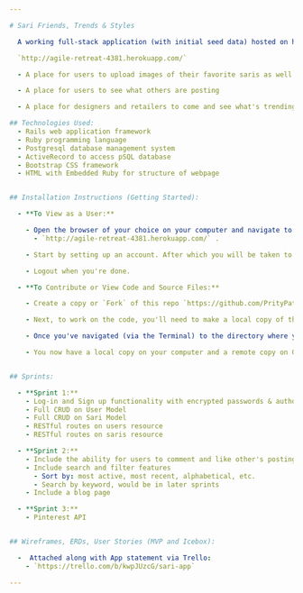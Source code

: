 ```yaml
---

# Sari Friends, Trends & Styles

  A working full-stack application (with initial seed data) hosted on heroku at:

  `http://agile-retreat-4381.herokuapp.com/`

  - A place for users to upload images of their favorite saris as well as sari images.

  - A place for users to see what others are posting

  - A place for designers and retailers to come and see what's trending.

## Technologies Used:
  - Rails web application framework
  - Ruby programming language
  - Postgresql database management system
  - ActiveRecord to access pSQL database
  - Bootstrap CSS framework
  - HTML with Embedded Ruby for structure of webpage


## Installation Instructions (Getting Started):

  - **To View as a User:**

    - Open the browser of your choice on your computer and navigate to:
      - `http://agile-retreat-4381.herokuapp.com/` .

    - Start by setting up an account. After which you will be taken to your profile page. From your profile page, you can access an index of all styles trending.

    - Logout when you're done.

  - **To Contribute or View Code and Source Files:**

    - Create a copy or `Fork` of this repo `https://github.com/PrityPatel/Sari_App`. Do so by clicking the `Fork`  button that is located above on the right corner of your github page. By forking this repo, you will now have a full working copy of all the same source files, issues, and commit history that currently exists in this repo.

    - Next, to work on the code, you'll need to make a local copy of the fork. To make a local copy of the forked repo, you'll need to open up your computer Terminal and navigate to the directory where you would like to store the repo and work on it. Make sure you store it in a directory where you already have created a git directory via `git init`, otherwise, `git init` first.

    - Once you've navigated (via the Terminal) to the directory where you would like to save the working files, go ahead and then type: `git clone https://github.com/PrityPatel/Sari_App` and follow the instructions. You may be prompted for your Github login credentials.

    - You now have a local copy on your computer and a remote copy on Github. Open the local files in your favorite text editor, such as Sublime Text.


## Sprints:

  - **Sprint 1:**
    - Log-in and Sign up functionality with encrypted passwords & authorization flow
    - Full CRUD on User Model
    - Full CRUD on Sari Model
    - RESTful routes on users resource
    - RESTful routes on saris resource

  - **Sprint 2:**
    - Include the ability for users to comment and like other's postings
    - Include search and filter features
      - Sort by: most active, most recent, alphabetical, etc.
      - Search by keyword, would be in later sprints
    - Include a blog page

  - **Sprint 3:**
    - Pinterest API


## Wireframes, ERDs, User Stories (MVP and Icebox):

  -  Attached along with App statement via Trello:
    - `https://trello.com/b/kwpJUzcG/sari-app`

---
```


